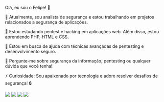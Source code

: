 

Olá, eu sou o Felipe! 👋

🔭 Atualmente, sou analista de segurança e estou trabalhando em projetos relacionados a segurança de aplicações.

🌱 Estou estudando pentest e hacking em aplicações web. Além disso, estou aprendendo PHP, HTML e CSS.

🤔 Estou em busca de ajuda com técnicas avançadas de pentesting e desenvolvimento seguro.

💬 Pergunte-me sobre segurança da informação, pentesting ou qualquer dúvida que você tenha!

⚡ Curiosidade: Sou apaixonado por tecnologia e adoro resolver desafios de segurança! 🔒

  <a href="https://www.instagram.com/felipecavalcante.ti" target="_blank"><img src="https://img.shields.io/badge/-Instagram-%23E4405F?style=for-the-badge&logo=instagram&logoColor=white" target="_blank"></a>
  <a href = "mailto:felipecs20221@gmail.com"><img src="https://img.shields.io/badge/-Gmail-%23333?style=for-the-badge&logo=gmail&logoColor=white" target="_blank"></a>
  <a href="https://www.linkedin.com/in/filipe-cavalcante-cybersecurity-analist/" target="_blank"><img src="https://img.shields.io/badge/-LinkedIn-%230077B5?style=for-the-badge&logo=linkedin&logoColor=white" target="_blank"></a> 
  <a href="https://medium.com/@felipecs20221" target="_blank"><img src="https://img.shields.io/badge/-Medium-%23000000?style=for-the-badge&logo=medium&logoColor=white" target="_blank"></a>

